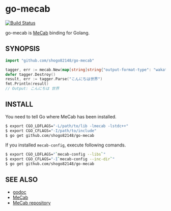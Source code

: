 # go-mecab

[![Build Status](https://travis-ci.org/shogo82148/go-mecab.svg?branch=master)](https://travis-ci.org/shogo82148/go-mecab)

go-mecab is [MeCab](http://taku910.github.io/mecab/) binding for Golang.

## SYNOPSIS

``` go
import "github.com/shogo82148/go-mecab"

tagger, err := mecab.New(map[string]string{"output-format-type": "wakati"})
defer tagger.Destroy()
result, err := tagger.Parse("こんにちは世界")
fmt.Println(result)
// Output: こんにちは 世界
```

## INSTALL

You need to tell Go where MeCab has been installed.

``` bash
$ export CGO_LDFLAGS="-L/path/to/lib -lmecab -lstdc++"
$ export CGO_CFLAGS="-I/path/to/include"
$ go get github.com/shogo82148/go-mecab
```

If you installed `mecab-config`, execute following comands.

``` bash
$ export CGO_LDFLAGS="`mecab-config --libs`"
$ export CGO_CFLAGS="-I`mecab-config --inc-dir`"
$ go get github.com/shogo82148/go-mecab
```

## SEE ALSO

- [godoc](https://godoc.org/github.com/shogo82148/go-mecab)
- [MeCab](http://taku910.github.io/mecab/)
- [MeCab repository](https://github.com/taku910/mecab)
